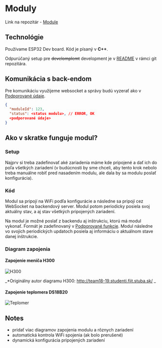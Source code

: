 ---
---

# Moduly

Link na repozitár - [Module](https://github.com/smart-brew/websocket-module)

## Technológie

Používame ESP32 Dev board. Kód je písaný v **C++**.

Odpurúčaný setup pre ~~develomplemt~~ development je v [README](https://github.com/smart-brew/websocket-module) v rámci git repozitára.

## Komunikácia s back-endom

Pre komunikáciu využijeme websocket a správy budú vyzerať ako v [Podporované údaje](supported-data.md).

```json title="Periodický update"
{
  "moduleId": 123,
  "status": <status modulu>, // ERROR, OK
  <podporované údaje>
}
```

## Ako v skratke funguje modul?

### Setup

Najprv si treba zadefinovať aké zariadenia máme kde pripojené a dať ich do poľa všetkých zariadení (v budúcnosti by sme chceli, aby tento krok nebolo treba manuálne robiť pred nasadením modulu, ale dala by sa modulu poslať konfigurácia).

### Kód

Modul sa pripojí na WiFi podľa konfigurácie a následne sa pripojí cez WebSocket na backendový server. Modul potom periodicky posiela svoj aktuálny stav, a aj stav všetkých pripojených zariadení.

Na modul je možné poslať z backendu aj inštrukciu, ktorú má modul vykonať. Formát je zadefinovaný v [Podporované funkcie](supported-functions.md#backend-module). Modul následne vo svojich periodických updatoch posiela aj informáciu o aktuálnom stave danej inštrukcie.

### Diagram zapojenia

#### Zapojenie meniča H300

![H300](/img/module/wiring_H300.png)

_\*Originálny autor diagramu H300: http://team18-19.studenti.fiit.stuba.sk/ _

#### Zapojenie teplomera DS18B20

![Teplomer](/img/module/wiring_temp.png)

## Notes

- pridať viac diagramov zapojenia modulu a rôznych zariadení
- automatická kontrola WiFi spojenia (ak bolo prerušené)
- dynamická konfigurácia pripojených zariadení
